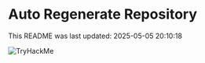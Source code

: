 # Auto Regenerate Repository

This README was last updated: 2025-05-05 20:10:18

 ![TryHackMe](https://tryhackme.com/badge/533634)